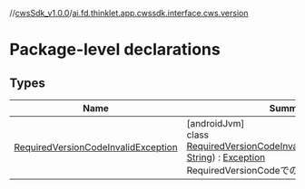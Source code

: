 //[cwsSdk_v1.0.0](../../index.md)/[ai.fd.thinklet.app.cwssdk.interface.cws.version](index.md)

# Package-level declarations

## Types

| Name | Summary |
|---|---|
| [RequiredVersionCodeInvalidException](-required-version-code-invalid-exception/index.md) | [androidJvm]<br>class [RequiredVersionCodeInvalidException](-required-version-code-invalid-exception/index.md)(message: [String](https://kotlinlang.org/api/latest/jvm/stdlib/kotlin/-string/index.html)) : [Exception](https://developer.android.com/reference/kotlin/java/lang/Exception.html)<br>RequiredVersionCodeでのチェック時のエラー |
